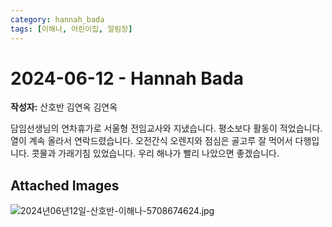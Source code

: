 ```yaml
---
category: hannah_bada
tags: [이해나, 어린이집, 알림장]
---
```


# 2024-06-12 - Hannah Bada

**작성자:** 산호반 김연옥 김연옥  

담임선생님의 연차휴가로 서울형 전임교사와 지냈습니다.
평소보다 활동이 적었습니다. 열이 계속 올라서 연락드렸습니다.
오전간식 오렌지와 점심은 골고루 잘 먹어서 다행입니다.
콧물과 가래기침 있었습니다.
우리 해나가 빨리 나았으면 좋겠습니다.

## Attached Images
![2024년06년12일-산호반-이해나-5708674624.jpg](https://feghi.github.io/assets/img/bada_photo/2024년06년12일-산호반-이해나-5708674624.jpg)

